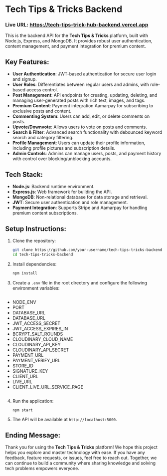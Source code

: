 # Tech Tips & Tricks Backend

### Live URL: https://tech-tips-trick-hub-backend.vercel.app

This is the backend API for the **Tech Tips & Tricks** platform, built with Node.js, Express, and MongoDB. It provides robust user authentication, content management, and payment integration for premium content.

## Key Features:
- **User Authentication**: JWT-based authentication for secure user login and signup.
- **User Roles**: Differentiates between regular users and admins, with role-based access control.
- **Post Management**: API endpoints for creating, updating, deleting, and managing user-generated posts with rich text, images, and tags.
- **Premium Content**: Payment integration Aamarpay for subscribing to exclusive posts and content.
- **Commenting System**: Users can add, edit, or delete comments on posts.
- **Upvote/Downvote**: Allows users to vote on posts and comments.
- **Search & Filter**: Advanced search functionality with debounced keyword search and category filtering.
- **Profile Management**: Users can update their profile information, including profile pictures and subscription details.
- **Admin Controls**: Admins can manage users, posts, and payment history with control over blocking/unblocking accounts.

## Tech Stack:
- **Node.js**: Backend runtime environment.
- **Express.js**: Web framework for building the API.
- **MongoDB**: Non-relational database for data storage and retrieval.
- **JWT**: Secure user authentication and role management.
- **Payment Integration**: Supports Stripe and Aamarpay for handling premium content subscriptions.

## Setup Instructions:

1. Clone the repository:
    ```bash
    git clone https://github.com/your-username/tech-tips-tricks-backend.git
    cd tech-tips-tricks-backend
    ```

2. Install dependencies:
    ```bash
    npm install
    ```

3. Create a `.env` file in the root directory and configure the following environment variables:
    ```bash
- NODE_ENV
- PORT
- DATABASE_URL
- DATABASE_URL
- JWT_ACCESS_SECRET
- JWT_ACCESS_EXPIRES_IN
- BCRYPT_SALT_ROUNDS
- CLOUDINARY_CLOUD_NAME
- CLOUDINARY_API_KEY
- CLOUDINARY_API_SECRET
- PAYMENT_URL
- PAYMENT_VERIFY_URL
- STORE_ID
- SIGNATURE_KEY
- CLIENT_URL
- LIVE_URL
- CLIENT_LIVE_URL_SERVICE_PAGE
    ```

4. Run the application:
    ```bash
    npm start
    ```

5. The API will be available at `http://localhost:5000`.

<!-- ## API Endpoints:

- **Authentication**:
    - `POST /api/auth/registration`: Register a new user.
    - `POST /api/auth/login`: User login.
  
- **Post Management**:
    - `GET /api/posts`: Get all posts.
    - `POST /api/posts`: Create a new post (auth required).
    - `PUT /api/posts/:id`: Update a post (auth required).
    - `DELETE /api/posts/:id`: Delete a post (auth required).
  
- **Comments**:
    - `POST /api/posts/:postId/comments`: Add a comment.
    - `PUT /api/posts/:postId/comments/:commentId`: Edit a comment.
    - `DELETE /api/posts/:postId/comments/:commentId`: Delete a comment.
  
- **Payments**:
    - `POST /api/payments/checkout`: Process payment for premium content. -->

## Ending Message:

Thank you for using the **Tech Tips & Tricks** platform! We hope this project helps you explore and master technology with ease. If you have any feedback, feature requests, or issues, feel free to reach out. Together, we can continue to build a community where sharing knowledge and solving tech problems empowers everyone.
